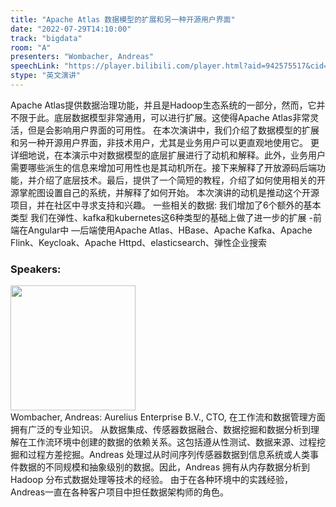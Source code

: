 ```yaml
---
title: "Apache Atlas 数据模型的扩展和另一种开源用户界面"
date: "2022-07-29T14:10:00"
track: "bigdata"
room: "A"
presenters: "Wombacher, Andreas"
speechLink: "https://player.bilibili.com/player.html?aid=942575517&cid=817760221&page=1"
stype: "英文演讲"
---
```

Apache Atlas提供数据治理功能，并且是Hadoop生态系统的一部分，然而，它并不限于此。底层数据模型非常通用，可以进行扩展。这使得Apache Atlas非常灵活，但是会影响用户界面的可用性。
在本次演讲中，我们介绍了数据模型的扩展和另一种开源用户界面，非技术用户，尤其是业务用户可以更直观地使用它。
更详细地说，在本演示中对数据模型的底层扩展进行了动机和解释。此外，业务用户需要哪些派生的信息来增加可用性也是其动机所在。接下来解释了开放源码后端功能，并介绍了底层技术。最后，提供了一个简短的教程，介绍了如何使用相关的开源掌舵图设置自己的系统，并解释了如何开始。
本次演讲的动机是推动这个开源项目，并在社区中寻求支持和兴趣。
一些相关的数据:
我们增加了6个额外的基本类型
我们在弹性、kafka和kubernetes这6种类型的基础上做了进一步的扩展
-前端在Angular中
—后端使用Apache Atlas、HBase、Apache Kafka、Apache Flink、Keycloak、Apache Httpd、elasticsearch、弹性企业搜索
 ### Speakers: 
 <img src="images/speaker/1060.png" width="200" /><br>Wombacher, Andreas: Aurelius Enterprise B.V., CTO, 在工作流和数据管理方面拥有广泛的专业知识。 从数据集成、传感器数据融合、数据挖掘和数据分析到理解在工作流环境中创建的数据的依赖关系。这包括遵从性测试、数据来源、过程挖掘和过程方差挖掘。Andreas 处理过从时间序列传感器数据到信息系统或人类事件数据的不同规模和抽象级别的数据。因此，Andreas 拥有从内存数据分析到 Hadoop 分布式数据处理等技术的经验。
由于在各种环境中的实践经验，Andreas一直在各种客户项目中担任数据架构师的角色。

 